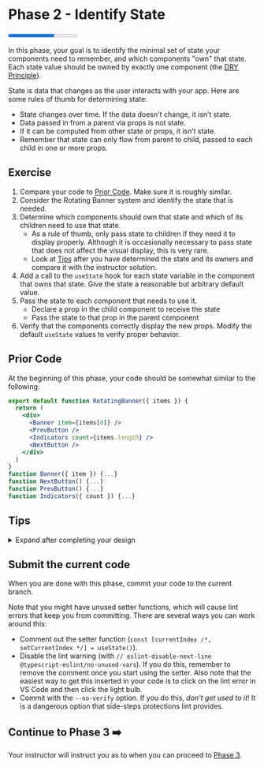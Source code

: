 # Phase 2 - Identify State

<progress value="2" max="3"></progress>

In this phase, your goal is to identify the minimal set of state your components need to remember, and which components "own" that state. Each state value should be owned by exactly one component (the [DRY Principle](https://en.wikipedia.org/wiki/Don%27t_repeat_yourself)).

State is data that changes as the user interacts with your app. Here are some rules of thumb for determining state:

- State changes over time. If the data doesn't change, it isn’t state.
- Data passed in from a parent via props is not state.
- If it can be computed from other state or props, it isn’t state.
- Remember that state can only flow from parent to child, passed to each child in one or more props.

## Exercise

1. Compare your code to [Prior Code](#prior-code). Make sure it is roughly similar.
1. Consider the Rotating Banner system and identify the state that is needed.
1. Determine which components should own that state and which of its children need to use that state.
   - As a rule of thumb, only pass state to children if they need it to display properly. Although it is occasionally necessary to pass state that does not affect the visual display, this is very rare.
   - Look at [Tips](#tips) after you have determined the state and its owners and compare it with the instructor solution.
1. Add a call to the `useState` hook for each state variable in the component that owns that state. Give the state a reasonable but arbitrary default value.
1. Pass the state to each component that needs to use it.
   - Declare a prop in the child component to receive the state
   - Pass the state to that prop in the parent component
1. Verify that the components correctly display the new props. Modify the default `useState` values to verify proper behavior.

## Prior Code

At the beginning of this phase, your code should be somewhat similar to the following:

```jsx
export default function RotatingBanner({ items }) {
  return (
    <div>
      <Banner item={items[0]} />
      <PrevButton />
      <Indicators count={items.length} />
      <NextButton />
    </div>
  )
}
function Banner({ item }) {...}
function NextButton() {...}
function PrevButton() {...}
function Indicators({ count }) {...}
```

## Tips

<details markdown="1">

  <summary>Expand after completing your design</summary>

  <p>The Rotating Banner system can be completely controlled with one state variable that holds the index of the item currently being displayed.</p>

  <ul>
    <li>The components that use this state are <code class="language-plaintext highlighter-rouge">Banner</code> and <code class="language-plaintext highlighter-rouge">Indicators</code>.</li>
    <li>The item that <code class="language-plaintext highlighter-rouge">Banner</code> displays depends on the current index.</li>
    <li><code class="language-plaintext highlighter-rouge">Indicators</code> needs to highlight the button corresponding to the current index.</li>
    <li><code class="language-plaintext highlighter-rouge">NextButton</code> and <code class="language-plaintext highlighter-rouge">PrevButton</code> do <em>not</em> modify their visual display even if the current index changes, so they do not depend on the state.</li>
    <li>Since <code class="language-plaintext highlighter-rouge">RotatingBanner</code> is the closest parent to those components that depend on the current index, that state should be owned by <code class="language-plaintext highlighter-rouge">RotatingBanner</code>.
      <ul>
        <li>Note that there are two choices with how <code class="language-plaintext highlighter-rouge">Banner</code> receives and uses the current index:
          <ol>
            <li>Pass <code class="language-plaintext highlighter-rouge">items</code> and <code class="language-plaintext highlighter-rouge">currentIndex</code> as props, and <code class="language-plaintext highlighter-rouge">Banner</code> determines which item to display</li>
            <li>Pass <code class="language-plaintext highlighter-rouge">items[currentIndex]</code> as a prop, in which case <code class="language-plaintext highlighter-rouge">Banner</code> depends <em>indirectly</em> on <code class="language-plaintext highlighter-rouge">currentIndex</code></li>
          </ol>
        </li>
        <li>The second approach is the simplest and minimizes the knowledge that <code class="language-plaintext highlighter-rouge">Banner</code> has about its context</li>
      </ul>
    </li>
  </ul>
</details>

## Submit the current code

When you are done with this phase, commit your code to the current branch.

Note that you might have unused setter functions, which will cause lint errors that keep you from committing. There are several ways you can work around this:

- Comment out the setter function (`const [currentIndex /*, setCurrentIndex */] = useState()`).
- Disable the lint warning (with `// eslint-disable-next-line @typescript-eslint/no-unused-vars`). If you do this, remember to remove the comment once you start using the setter. Also note that the easiest way to get this inserted in your code is to click on the lint error in VS Code and then click the light bulb.
- Commit with the `--no-verify` option. If you do this, _don't get used to it_! It is a dangerous option that side-steps protections lint provides.

## Continue to Phase 3 ➡️

Your instructor will instruct you as to when you can proceed to [Phase 3](../phase3/).
